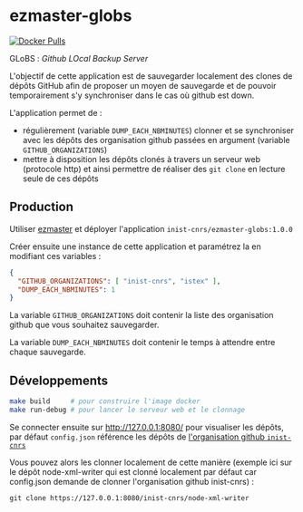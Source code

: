 # ezmaster-globs
[![Docker Pulls](https://img.shields.io/docker/pulls/inistcnrs/ezmaster-globs.svg)](https://registry.hub.docker.com/u/inistcnrs/ezmaster-globs/)

GLoBS : *Github LOcal Backup Server*

L'objectif de cette application est de sauvegarder localement des clones de dépôts GitHub afin de proposer un moyen de sauvegarde et de pouvoir temporairement s'y synchroniser dans le cas où github est down.

L'application permet de :

- régulièrement (variable `DUMP_EACH_NBMINUTES`) clonner et se synchroniser avec les dépôts des organisation github passées en argument (variable `GITHUB_ORGANIZATIONS`)
- mettre à disposition les dépôts clonés à travers un serveur web (protocole http) et ainsi permettre de réaliser des `git clone` en lecture seule de ces dépôts

## Production

Utiliser [ezmaster](https://github.com/Inist-CNRS/ezmaster) et déployer l'application `inist-cnrs/ezmaster-globs:1.0.0`

Créer ensuite une instance de cette application et paramétrez la en modifiant ces variables :

```json
{
  "GITHUB_ORGANIZATIONS": [ "inist-cnrs", "istex" ],
  "DUMP_EACH_NBMINUTES": 1
}
```

La variable `GITHUB_ORGANIZATIONS` doit contenir la liste des organisation github que vous souhaitez sauvegarder.

La variable `DUMP_EACH_NBMINUTES` doit contenir le temps à attendre entre chaque sauvegarde.

## Développements

```bash
make build     # pour construire l'image docker
make run-debug # pour lancer le serveur web et le clonnage
```

Se connecter ensuite sur http://127.0.0.1:8080/ pour visualiser les dépôts, par défaut `config.json` référence les dépôts de [l'organisation github `inist-cnrs`](https://github.com/Inist-CNRS/)

Vous pouvez alors les clonner localement de cette manière (exemple ici sur le dépôt node-xml-writer qui est clonné localement par défaut car config.json demande de clonner l'organisation github inist-cnrs) :

```
git clone https://127.0.0.1:8080/inist-cnrs/node-xml-writer
```

